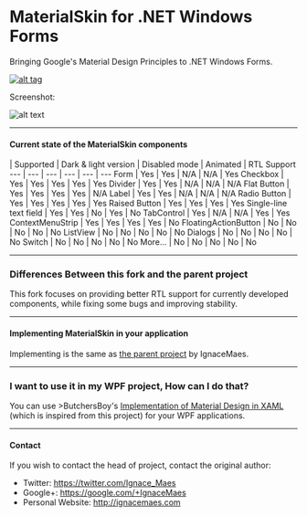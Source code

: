 MaterialSkin for .NET Windows Forms
=====================

Bringing Google's Material Design Principles to .NET Windows Forms.

<a href="https://www.youtube.com/watch?v=A8osVM_SXlg" target="_blank">![alt tag](http://i.imgur.com/JAttoOo.png)</a>


Screenshot:

![alt text](http://i.imgur.com/g7yS2uo.png)

---

#### Current state of the MaterialSkin components
 | Supported | Dark & light version | Disabled mode | Animated | RTL Support
--- | --- | --- | --- | --- | ---
Form | Yes | Yes | N/A | N/A | Yes
Checkbox | Yes | Yes | Yes | Yes | Yes
Divider | Yes | Yes | N/A | N/A | N/A
Flat Button | Yes | Yes | Yes | Yes | N/A
Label | Yes | Yes | N/A | N/A | N/A
Radio Button | Yes | Yes | Yes | Yes | Yes
Raised Button | Yes | Yes | Yes | Yes 
Single-line text field | Yes | Yes | No | Yes | No
TabControl | Yes | N/A | N/A | Yes | Yes
ContextMenuStrip | Yes | Yes | Yes | Yes | No
FloatingActionButton | No | No | No | No | No
ListView | No | No | No | No | No
Dialogs | No | No | No | No | No
Switch | No | No | No | No | No
More... | No | No | No | No | No

---

### Differences Between this fork and the parent project ###

This fork focuses on providing better RTL support for currently developed components, while fixing some bugs and improving stability.

---

#### Implementing MaterialSkin in your application

Implementing is the same as <a href="https://github.com/IgnaceMaes/MaterialSkin">the parent project</a> by IgnaceMaes.

---

### I want to use it in my WPF project, How can I do that?

You can use >ButchersBoy's <a href="https://github.com/ButchersBoy/MaterialDesignInXamlToolkit">Implementation of Material Design in XAML</a> (which is inspired from this project) for your WPF applications.

---

#### Contact

If you wish to contact the head of project, contact the original author:

- Twitter: https://twitter.com/Ignace_Maes
- Google+: https://google.com/+IgnaceMaes
- Personal Website: http://ignacemaes.com
